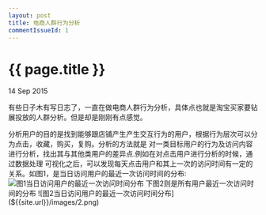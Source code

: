 ```yaml
---
layout: post
title: 电商人群行为分析
commentIssueId: 1
---
```


{{ page.title }}
================

<p class="meta">14 Sep 2015 </p>

有些日子木有写日志了，一直在做电商人群行为分析，具体点也就是淘宝买家要钻展投放的人群分析。但是却是刚刚有点感觉。

分析用户的目的是找到能够跟店铺产生产生交互行为的用户，根据行为层次可以分为点击，收藏，购买，复购。分析的方法就是
对一类目标用户的行为及访问内容进行分析，找出其与其他类用户的差异点.例如在对点击用户进行分析的时候，通过数据处理
可视化之后，可以发现每天点击用户和其上一次的访问时间有一定的关系。如图1，是当日访问用户的最近一次访问时间的分布:
 ![图1当日访问用户的最近一次访问时间分布](${{site.url}}/images/1.png)
下图2则是所有用户最近一次访问时间的分布 ![图2当日访问用户的最近一次访问时间分布](${{site.url}}/images/2.png)
